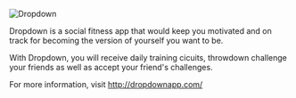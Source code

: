 ![Dropdown](http://dropdown.nguyenshane.com/dropdown/static/images/logo300px.png)

Dropdown is a social fitness app that would keep you motivated and on track for becoming the version of yourself you want to be.

With Dropdown, you will receive daily training cicuits, throwdown challenge your friends as well as accept your friend's challenges.

For more information, visit http://dropdownapp.com/
